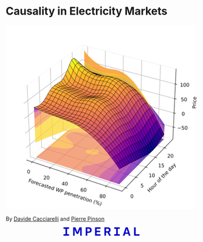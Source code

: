# Causality in Electricity Markets



<p align="center">
  <img src="penetration_apx.png" alt="Cover Image" width="500"/>
</p>

By [Davide Cacciarelli](https://sites.google.com/view/dcacciarelli) and [Pierre Pinson](https://pierrepinson.com/)

<p align="center">
  <img src="imperial_logo.png" alt="University Logo" width="200"/>
</p>
